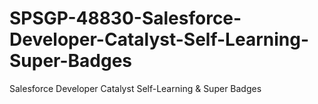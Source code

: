 # SPSGP-48830-Salesforce-Developer-Catalyst-Self-Learning-Super-Badges
Salesforce Developer Catalyst Self-Learning &amp; Super Badges

